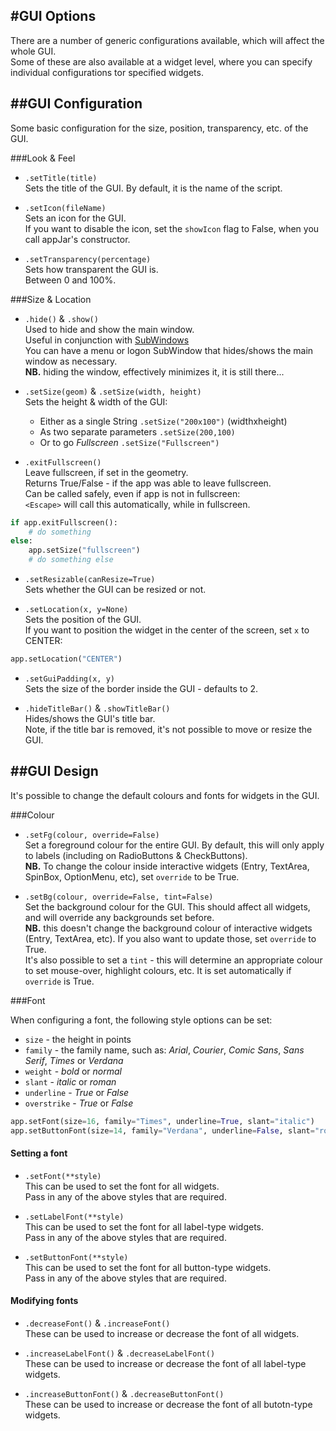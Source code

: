 #GUI Options
---
There are a number of generic configurations available, which will affect the whole GUI.  
Some of these are also available at a widget level, where you can specify individual configurations tor specified widgets.  

##GUI Configuration
---

Some basic configuration for the size, position, transparency, etc. of the GUI.

###Look & Feel  
* `.setTitle(title)`  
    Sets the title of the GUI. By default, it is the name of the script.

* `.setIcon(fileName)`  
    Sets an icon for the GUI.  
    If you want to disable the icon, set the `showIcon` flag to False, when you call appJar's constructor.  

* `.setTransparency(percentage)`  
    Sets how transparent the GUI is.  
    Between 0 and 100%.  

###Size & Location

* `.hide()` & `.show()`  
    Used to hide and show the main window.  
    Useful in conjunction with [SubWindows](/pythonWidgetGrouping/#sub-window)  
    You can have a menu or logon SubWindow that hides/shows the main window as necessary.  
    **NB.** hiding the window, effectively minimizes it, it is still there...

* `.setSize(geom)` & `.setSize(width, height)`  
    Sets the height & width of the GUI:  
    * Either as a single String `.setSize("200x100")` (widthxheight)  
    * As two separate parameters `.setSize(200,100)`  
    * Or to go *Fullscreen* `.setSize("Fullscreen")`  

* `.exitFullscreen()`  
    Leave fullscreen, if set in the geometry.    
    Returns True/False - if the app was able to leave fullscreen.  
    Can be called safely, even if app is not in fullscreen:  
    `<Escape>` will call this automatically, while in fullscreen.  

```python
if app.exitFullscreen():
    # do something
else:
    app.setSize("fullscreen")
    # do something else
```   

* `.setResizable(canResize=True)`  
    Sets whether the GUI can be resized or not.  

* `.setLocation(x, y=None)`  
    Sets the position of the GUI.  
    If you want to position the widget in the center of the screen, set `x` to CENTER:
```python
app.setLocation("CENTER")
```

* `.setGuiPadding(x, y)`  
    Sets the size of the border inside the GUI - defaults to 2.  

* `.hideTitleBar()` & `.showTitleBar()`  
    Hides/shows the GUI's title bar.  
    Note, if the title bar is removed, it's not possible to move or resize the GUI.  

##GUI Design
---
It's possible to change the default colours and fonts for widgets in the GUI.

###Colour

* `.setFg(colour, override=False)`  
    Set a foreground colour for the entire GUI. By default, this will only apply to labels (including on RadioButtons & CheckButtons).  
    **NB.** To change the colour inside interactive widgets (Entry, TextArea, SpinBox, OptionMenu, etc), set `override` to be True.  

* `.setBg(colour, override=False, tint=False)`  
    Set the background colour for the GUI. This should affect all widgets, and will override any backgrounds set before.  
    **NB.** this doesn't change the background colour of interactive widgets (Entry, TextArea, etc). If you also want to update those, set `override` to True.  
    It's also possible to set a `tint` - this will determine an appropriate colour to set mouse-over, highlight colours, etc. It is set automatically if `override` is True.  

###Font

When configuring a font, the following style options can be set:

* `size` - the height in points  
* `family` - the family name, such as: *Arial*, *Courier*, *Comic Sans*, *Sans Serif*, *Times* or *Verdana*  
* `weight` - *bold* or *normal*  
* `slant` - *italic* or *roman*  
* `underline` - *True* or *False*  
* `overstrike` - *True* or *False*  

```python
app.setFont(size=16, family="Times", underline=True, slant="italic")
app.setButtonFont(size=14, family="Verdana", underline=False, slant="roman")
```

#### Setting a font  

* `.setFont(**style)`  
    This can be used to set the font for all widgets.  
    Pass in any of the above styles that are required.  

* `.setLabelFont(**style)`  
    This can be used to set the font for all label-type widgets.  
    Pass in any of the above styles that are required.  

* `.setButtonFont(**style)`  
    This can be used to set the font for all button-type widgets.  
    Pass in any of the above styles that are required.  

#### Modifying fonts

* `.decreaseFont()` & `.increaseFont()`  
    These can be used to increase or decrease the font of all widgets.

* `.increaseLabelFont()` & `.decreaseLabelFont()`  
    These can be used to increase or decrease the font of all label-type widgets.

* `.increaseButtonFont()` & `.decreaseButtonFont()`  
    These can be used to increase or decrease the font of all butotn-type widgets.

